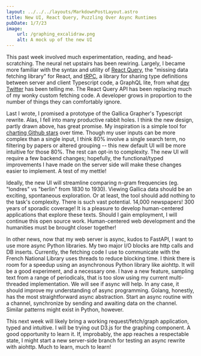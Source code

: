 ```yaml
---
layout: ../../../layouts/MarkdownPostLayout.astro
title: New UI, React Query, Puzzling Over Async Runtimes 
pubDate: 1/7/23
image:
    url: /graphing_excalidraw.png
    alt: A mock up of the new UI
---
```


This past week involved much experimentation, reading, and head-scratching. The neural net upstairs has been rewiring. Largely, I became more familiar with the syntax and utility of [React Query](https://react-query-v3.tanstack.com/), the "missing data fetching library" for React, and [tRPC](https://trpc.io/), a library for sharing type definitions between server and client Typescript code, a GraphQL lite, from what [dev Twitter](https://twitter.com/TkDodo) has been telling me. The React Query API has been replacing much of my wonky custom fetching code. A developer grows in proportion to the number of things they can comfortably ignore.

Last I wrote, I promised a prototype of the Gallica Grapher's Typescript rewrite. Alas, I fell into many productive rabbit holes. I think the new design, partly drawn above, has great promise. My inspiration is a simple tool for [charting Github stars](https://star-history.com/) over time. Though my user inputs can be more complex than a single input, I think 80% involve a single search term, no filtering by papers or altered grouping -- this new default UI will be more intuitive for those 80%. The rest can opt-in to complexity. The new UI will require a few backend changes; hopefully, the functional/typed improvements I have made on the server side will make these changes easier to implement. A test of my mettle!

Ideally, the new UI will streamline comparing n-gram frequencies (eg. "londres" vs "berlin" from 1830 to 1930). Viewing Gallica data should be an exciting, spontaneous exploration. Or at least, the tool should add nothing to the task's complexity. There is such vast potential. 14,000 newspapers! 300 years of sporadic coverage! It is a pleasure to develop human-centered applications that explore these texts. Should I gain employment, I will continue this open source work. Human-centered web development and the humanities must be brought closer together!

In other news, now that my web server is async, kudos to FastAPI, I want to use more async Python libraries. My two major I/O blocks are http calls and DB inserts. Currently, the fetching code I use to communicate with the French National Library uses threads to reduce blocking time. I think there is room for a speedup using an asynchronous Python library like aiohttp. It will be a good experiment, and a necessary one. I have a new feature, sampling text from a range of periodicals, that is too slow using my current multi-threaded implementation. We will see if async will help. In any case, it should improve my understanding of async programming. Golang, honestly, has the most straightforward async abstraction. Start an async routine with a channel, synchronize by sending and awaiting data on the channel. Similar patterns might exist in Python, however. 

This next week will likely bring a working request/fetch/graph application, typed and intuitive. I will be trying out D3.js for the graphing component. A good opportunity to learn it. If, improbably, the app reaches a respectable state, I might start a new server-side branch for testing an async rewrite with aiohttp. Much to learn, much to learn! 

